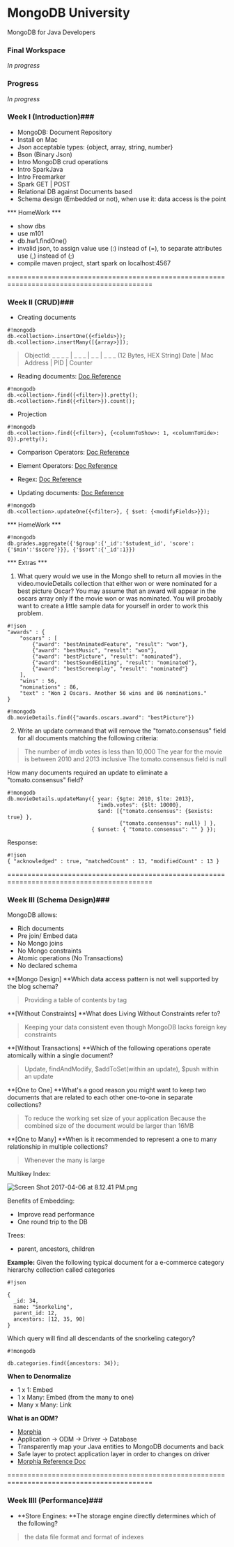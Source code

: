 # MongoDB University #

MongoDB for Java Developers

### Final Workspace ###
*In progress*

### Progress ###
*In progress*

### Week I (Introduction)###

* MongoDB: Document Repository
* Install on Mac
* Json acceptable types: {object, array, string, number}
* Bson (Binary Json)
* Intro MongoDB crud operations
* Intro SparkJava
* Intro Freemarker
* Spark GET | POST
* Relational DB against Documents based
* Schema design (Embedded or not), when use it: data access is the point

*** HomeWork ***

* show dbs
* use m101
* db.hw1.findOne()
* invalid json, to assign value use (:) instead of (=), to separate attributes use (,) instead of (;)
* compile maven project, start spark on localhost:4567

==========================================================================================

### Week II (CRUD)###

* Creating documents
```
#!mongodb
db.<collection>.insertOne({<fields>});
db.<collection>.insertMany([{array>}]);
```
> ObjectId: _ _ _ _ | _ _ _ | _ _ | _ _ _ (12 Bytes, HEX String)
> Date | Mac Address | PID | Counter

* Reading documents: [Doc Reference](https://docs.mongodb.com/manual/reference/method/db.collection.find/#db.collection.find)
```
#!mongodb
db.<collection>.find({<filter>}).pretty();
db.<collection>.find({<filter>}).count();
```

* Projection
```
#!mongodb
db.<collection>.find({<filter>}, {<columnToShow>: 1, <columnToHide>: 0}).pretty();
```

* Comparison Operators: [Doc Reference](https://docs.mongodb.com/manual/reference/operator/query-comparison/)
* Element Operators: [Doc Reference](https://docs.mongodb.com/manual/reference/operator/query/)
* Regex: [Doc Reference](https://docs.mongodb.com/manual/reference/operator/query/regex/)

* Updating documents: [Doc Reference](https://docs.mongodb.com/manual/reference/method/db.collection.update/)
```
#!mongodb
db.<collection>.updateOne({<filter>}, { $set: {<modifyFields>}});
```

*** HomeWork ***
```
#!mongodb
db.grades.aggregate({'$group':{'_id':'$student_id', 'score':{'$min':'$score'}}}, {'$sort':{'_id':1}})
```

*** Extras ***

1) What query would we use in the Mongo shell to return all movies in the video.movieDetails collection that either won or were nominated for a best picture Oscar? You may assume that an award will appear in the oscars array only if the movie won or was nominated. You will probably want to create a little sample data for yourself in order to work this problem.

```
#!json
"awards" : {
    "oscars" : [
        {"award": "bestAnimatedFeature", "result": "won"},
        {"award": "bestMusic", "result": "won"},
        {"award": "bestPicture", "result": "nominated"},
        {"award": "bestSoundEditing", "result": "nominated"},
        {"award": "bestScreenplay", "result": "nominated"}
    ],
    "wins" : 56,
    "nominations" : 86,
    "text" : "Won 2 Oscars. Another 56 wins and 86 nominations."
}
```

```
#!mongodb
db.movieDetails.find({"awards.oscars.award": "bestPicture"})
```

2) Write an update command that will remove the "tomato.consensus" field for all documents matching the following criteria:

> The number of imdb votes is less than 10,000
> The year for the movie is between 2010 and 2013 inclusive
> The tomato.consensus field is null

How many documents required an update to eliminate a "tomato.consensus" field?

```
#!mongodb
db.movieDetails.updateMany({ year: {$gte: 2010, $lte: 2013},
                             "imdb.votes": {$lt: 10000},
                             $and: [{"tomato.consensus": {$exists: true} },
                                    {"tomato.consensus": null} ] },
                           { $unset: { "tomato.consensus": "" } });
```
Response:
```
#!json
{ "acknowledged" : true, "matchedCount" : 13, "modifiedCount" : 13 }
```

==========================================================================================

### Week III (Schema Design)###

MongoDB allows:

* Rich documents
* Pre join/ Embed data
* No Mongo joins
* No Mongo constraints
* Atomic operations (No Transactions)
* No declared schema

**[Mongo Design] **Which data access pattern is not well supported by the blog schema?
> Providing a table of contents by tag

**[Without Constraints] **What does Living Without Constraints refer to?
> Keeping your data consistent even though MongoDB lacks foreign key constraints

**[Without Transactions] **Which of the following operations operate atomically within a single document?
> Update, findAndModify, $addToSet(within an update), $push within an update

**[One to One] **What's a good reason you might want to keep two documents that are related to each other one-to-one in separate collections?
> To reduce the working set size of your application
> Because the combined size of the document would be larger than 16MB

**[One to Many] **When is it recommended to represent a one to many relationship in multiple collections?
> Whenever the many is large

Multikey Index:

![Screen Shot 2017-04-06 at 8.12.41 PM.png](https://bitbucket.org/repo/x8AeKKA/images/2499469043-Screen%20Shot%202017-04-06%20at%208.12.41%20PM.png)

Benefits of Embedding:

* Improve read performance
* One round trip to the DB

Trees:

* parent, ancestors, children

**Example:** Given the following typical document for a e-commerce category hierarchy collection called categories

```
#!json

{
  _id: 34,
  name: "Snorkeling",
  parent_id: 12,
  ancestors: [12, 35, 90]
}
```
Which query will find all descendants of the snorkeling category?

```
#!mongodb

db.categories.find({ancestors: 34});
```

**When to Denormalize**

* 1 x 1: Embed
* 1 x Many: Embed (from the many to one)
* Many x Many: Link

**What is an ODM?**

* [Morphia](https://mongodb.github.io/morphia/)
* Application -> ODM -> Driver -> Database
* Transparently map your Java entities to MongoDB documents and back
* Safe layer to protect application layer in order to changes on driver
* [Morphia Reference Doc](http://mongodb.github.io/morphia/1.3/getting-started/)


==========================================================================================

### Week IIII (Performance)###

* **Store Engines: **The storage engine directly determines which of the following?
> the data file format and format of indexes